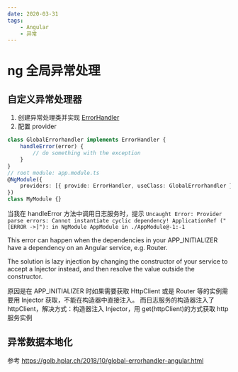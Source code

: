 ```yaml
---
date: 2020-03-31
tags:
    - Angular
    - 异常
---
```


# ng 全局异常处理

## 自定义异常处理器

1. 创建异常处理类并实现 [ErrorHandler](https://angular.io/api/core/ErrorHandler)
2. 配置 provider

```ts
class GlobalErrorhandler implements ErrorHandler {
    handleError(error) {
        // do something with the exception
    }
}
// root module: app.module.ts
@NgModule({
    providers: [{ provide: ErrorHandler, useClass: GlobalErrorhandler }],
})
class MyModule {}
```

当我在 handleError 方法中调用日志服务时，提示
`Uncaught Error: Provider parse errors: Cannot instantiate cyclic dependency! ApplicationRef ("[ERROR ->]"): in NgModule AppModule in ./AppModule@-1:-1`

This error can happen when the dependencies in your APP_INITIALIZER have a dependency on an Angular service, e.g. Router.

The solution is lazy injection by changing the constructor of your service to accept a Injector instead, and then resolve the value outside the constructor.

原因是在 APP_INITIALIZER 时如果需要获取 HttpClient 或是 Router 等的实例需要用 Injector 获取，不能在构造器中直接注入。
而日志服务的构造器注入了 httpClient，解决方式：构造器注入 Injector，用 get(httpClient)的方式获取 http 服务实例

## 异常数据本地化

参考
https://golb.hplar.ch/2018/10/global-errorhandler-angular.html
